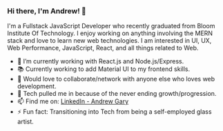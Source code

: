 ### Hi there, I'm Andrew! 👋

I'm a Fullstack JavaScript Developer who recently graduated from Bloom Institute Of Technology. I enjoy working on anything involving the MERN stack and love to learn new web technologies. I am interested in UI, UX, Web Performance, JavaScript, React, and all things related to Web.

- 🔭 I’m currently working with React.js and Node.js/Express.
- 📚 Currently working to add Material UI to my frontend skills.
- 👯 Would love to collaborate/network with anyone else who loves web development.
- 🌱 Tech pulled me in because of the never ending growth/progression.
- 📫 Find me on: [LinkedIn - Andrew Gary](https://www.linkedin.com/in/andrew-gary-35339b209/)
- ⚡️ Fun fact: Transitioning into Tech from being a self-employed glass artist.
